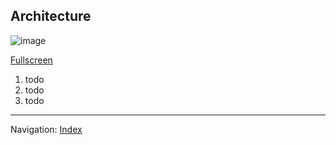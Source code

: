 ## Architecture

![image](https://user-images.githubusercontent.com/781074/59226620-b9053f80-8bd3-11e9-9b79-c75f3667fa5f.png)

[Fullscreen](https://user-images.githubusercontent.com/781074/59226620-b9053f80-8bd3-11e9-9b79-c75f3667fa5f.png)


1. todo
2. todo
3. todo

<hr>

Navigation: [Index](index.md)